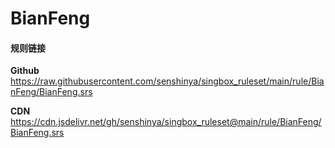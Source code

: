 # BianFeng

#### 规则链接

**Github**
https://raw.githubusercontent.com/senshinya/singbox_ruleset/main/rule/BianFeng/BianFeng.srs

**CDN**
https://cdn.jsdelivr.net/gh/senshinya/singbox_ruleset@main/rule/BianFeng/BianFeng.srs